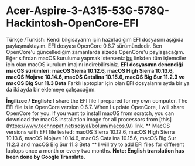 # Acer-Aspire-3-A315-53G-578Q-Hackintosh-OpenCore-EFI
Türkçe /Turkish: Kendi bilgisayarım için hazırladığım EFI dosyasını aşığıda paylaşmaktayım. EFI dosyası OpenCore 0.6.7 sürümündedir.
Ben OpenCore'u güncellediğim zamanlarda sizede OpenCore'u paylaşacağım.
Eğer sıfırdan macOS kurulumu yapmak isterseniz [bu](https://www.technopat.net/sosyal/bolum/macos.9/) linkden tüm işlemciler için olan macOS kurulum imajını indirebilirsiniz.
**EFI dosyasının denendiği macOS sürümleri: macOS Sierra 10.12.6, macOS High Sierra 10.13.6, macOS Mojave 10.14.6, macOS Catalina 10.15.6, macOS Big Sur 11.2.3 ve macOS Big Sur 11.3 Beta**
Farklı laptoplar için olan EFI dosyalarını ayda bir ya da iki ayda bir eklemeye çalışacağım.

**İngilizce / English:** I share the EFI file I prepared for my own computer. The EFI file is in OpenCore version 0.6.7.
When I update OpenCore, I will share OpenCore for you.
If you want to install macOS from scratch, you can download the macOS installation image for all processors from [this] (https://www.technopat.net/sosyal/bolum/macos.9/) link.
** MacOS versions with EFI file tested: macOS Sierra 10.12.6, macOS High Sierra 10.13.6, macOS Mojave 10.14.6, macOS Catalina 10.15.6, macOS Big Sur 11.2.3 and macOS Big Sur 11.3 Beta **
I will try to add EFI files for different laptops once a month or every two months.
**Note: English translation has been done by Google Translate.**
